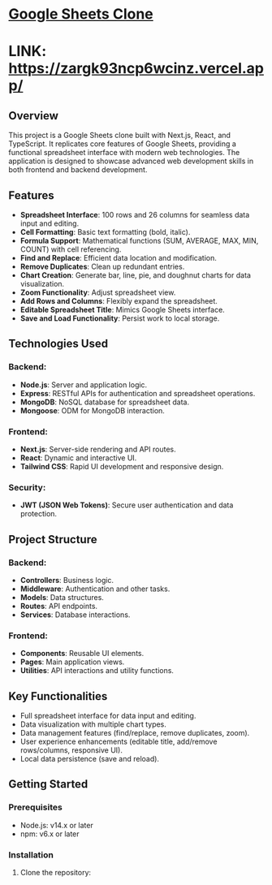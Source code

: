 # [**Google Sheets Clone**](https://zargk93ncp6wcinz.vercel.app/)
# LINK: https://zargk93ncp6wcinz.vercel.app/
## Overview
This project is a Google Sheets clone built with Next.js, React, and TypeScript. It replicates core features of Google Sheets, providing a functional spreadsheet interface with modern web technologies. The application is designed to showcase advanced web development skills in both frontend and backend development.

## Features
- **Spreadsheet Interface**: 100 rows and 26 columns for seamless data input and editing.
- **Cell Formatting**: Basic text formatting (bold, italic).
- **Formula Support**: Mathematical functions (SUM, AVERAGE, MAX, MIN, COUNT) with cell referencing.
- **Find and Replace**: Efficient data location and modification.
- **Remove Duplicates**: Clean up redundant entries.
- **Chart Creation**: Generate bar, line, pie, and doughnut charts for data visualization.
- **Zoom Functionality**: Adjust spreadsheet view.
- **Add Rows and Columns**: Flexibly expand the spreadsheet.
- **Editable Spreadsheet Title**: Mimics Google Sheets interface.
- **Save and Load Functionality**: Persist work to local storage.

## Technologies Used

### Backend:
- **Node.js**: Server and application logic.
- **Express**: RESTful APIs for authentication and spreadsheet operations.
- **MongoDB**: NoSQL database for spreadsheet data.
- **Mongoose**: ODM for MongoDB interaction.

### Frontend:
- **Next.js**: Server-side rendering and API routes.
- **React**: Dynamic and interactive UI.
- **Tailwind CSS**: Rapid UI development and responsive design.

### Security:
- **JWT (JSON Web Tokens)**: Secure user authentication and data protection.

## Project Structure

### Backend:
- **Controllers**: Business logic.
- **Middleware**: Authentication and other tasks.
- **Models**: Data structures.
- **Routes**: API endpoints.
- **Services**: Database interactions.

### Frontend:
- **Components**: Reusable UI elements.
- **Pages**: Main application views.
- **Utilities**: API interactions and utility functions.

## Key Functionalities
- Full spreadsheet interface for data input and editing.
- Data visualization with multiple chart types.
- Data management features (find/replace, remove duplicates, zoom).
- User experience enhancements (editable title, add/remove rows/columns, responsive UI).
- Local data persistence (save and reload).

## Getting Started

### Prerequisites
- Node.js: v14.x or later
- npm: v6.x or later

### Installation

1. Clone the repository:

